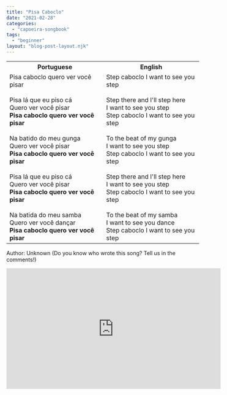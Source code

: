 ```yaml
---
title: "Pisa Caboclo"
date: "2021-02-28"
categories: 
  - "capoeira-songbook"
tags: 
  - "beginner"
layout: "blog-post-layout.njk"
---
```


<table class="capoeira-table">
    <tr class="header-row">
        <th>Portuguese</th>
        <th>English</th>
    </tr>
    <tr>
        <td>Pisa caboclo quero ver você pisar<br><br>
Pisa lá que eu piso cá<br>
Quero ver você pisar<br>
<strong>Pisa caboclo quero ver você pisar</strong><br><br>
Na batido do meu gunga<br>
Quero ver você pisar<br>
<strong>Pisa caboclo quero ver você pisar</strong><br><br>
Pisa lá que eu piso cá<br>
Quero ver você pisar<br>
<strong>Pisa caboclo quero ver você pisar</strong><br><br>
Na batida do meu samba<br>
Quero ver você dançar<br>
<strong>Pisa caboclo quero ver você pisar</strong></td>
        <td>Step caboclo I want to see you step<br><br>
Step there and I'll step here<br>
I want to see you step<br>
Step caboclo I want to see you step<br><br>
To the beat of my gunga<br>
I want to see you step<br>
Step caboclo I want to see you step<br><br>
Step there and I'll step here<br>
I want to see you step<br>
Step caboclo I want to see you step<br><br>
To the beat of my samba<br>
I want to see you dance<br>
Step caboclo I want to see you step</td>
    </tr>
</table>

<figcaption>

Author: Unknown (Do you know who wrote this song? Tell us in the comments!)

</figcaption>

<iframe width="560" height="315" src="https://www.youtube.com/embed/ZRwwk7pJX5Y" title="YouTube video player" frameborder="0" allow="accelerometer; autoplay; clipboard-write; encrypted-media; gyroscope; picture-in-picture" allowfullscreen></iframe>